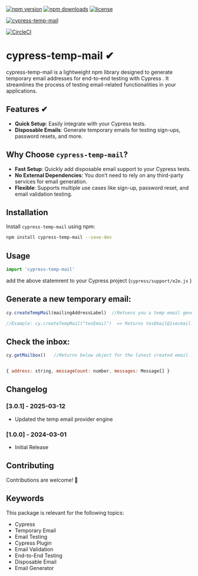 
[![npm version](https://img.shields.io/npm/v/cypress-temp-mail)](https://www.npmjs.com/package/cypress-temp-mail)
[![npm downloads](https://img.shields.io/npm/dm/cypress-temp-mail)](https://www.npmjs.com/package/cypress-temp-mail)
[![license](https://img.shields.io/github/license/madhusaran/cypress-temp-mail)](https://github.com/madhusaran/cypress-temp-mail)


[![cypress-temp-mail](https://github.com/madhusaran/cypress-temp-mail/actions/workflows/node.js.yml/badge.svg?branch=main)](https://github.com/madhusaran/cypress-temp-mail/actions/workflows/node.js.yml)

[![CircleCI](https://dl.circleci.com/status-badge/img/circleci/EUWyif5YN84SKhaNfWiKfp/SKcU1Ac4pexEmmk3agK539/tree/main.svg?style=svg)](https://dl.circleci.com/status-badge/redirect/circleci/EUWyif5YN84SKhaNfWiKfp/SKcU1Ac4pexEmmk3agK539/tree/main)


# cypress-temp-mail ✔
cypress-temp-mail is a lightweight npm library designed to generate temporary email addresses for end-to-end testing with Cypress . It streamlines the process of testing email-related functionalities in your applications.

## Features ✔

- **Quick Setup**: Easily integrate with your Cypress tests.
- **Disposable Emails**: Generate temporary emails for testing sign-ups, password resets, and more.

## Why Choose `cypress-temp-mail`?

- **Fast Setup**: Quickly add disposable email support to your Cypress tests.
- **No External Dependencies**: You don’t need to rely on any third-party services for email generation.
- **Flexible**: Supports multiple use cases like sign-up, password reset, and email validation testing.

## Installation

Install `cypress-temp-mail` using npm:

```bash 
npm install cypress-temp-mail --save-dev
```

## Usage

```javascript
import 'cypress-temp-mail'
```
add the above statemrent to your Cypress project (`cypress/support/e2e.js` )

## Generate a new temporary email:

```javascript
cy.createTempMail(mailingAddressLabel)  //Retuens you a temp email generated using provided mailingAddressLabel

//Example: cy.createTempMail("tesEmail")  => Returns tesEmail@1secmail.com
``` 

## Check the inbox:

```javascript
cy.getMailbox()   //Returns below object for the latest created email . 

```
```javascript

{ address: string, messageCount: number, messages: Message[] }

```
## Changelog

### [3.0.1] - 2025-03-12
- Updated the temp email provider engine

### [1.0.0] - 2024-03-01
- Initial Release


## Contributing
Contributions are welcome! 🙏

## Keywords

This package is relevant for the following topics:

- Cypress
- Temporary Email
- Email Testing
- Cypress Plugin
- Email Validation
- End-to-End Testing
- Disposable Email
- Email Generator
